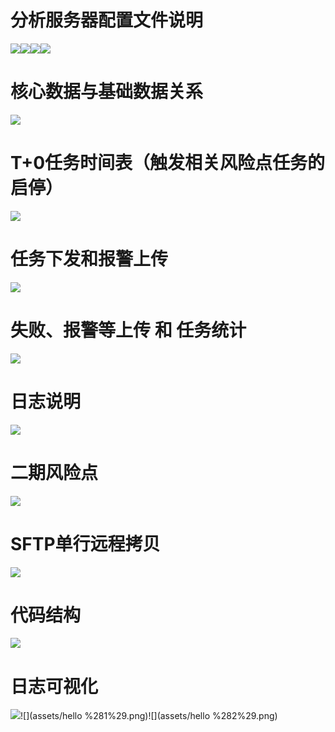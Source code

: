 # 分析服务器配置文件说明

![](assets/QQ图片20170522135115.png)![](assets/QQ图片20170522135130.png)![](assets/QQ图片20170522135134.png)![](assets/QQ图片20170522135136.png)

# 核心数据与基础数据关系

![](assets/NPM5`ZC}4WU49L1A{P0J1$3.jpg)

# T+0任务时间表（触发相关风险点任务的启停）

![](assets/QQ图片20161206164457.png)

# 任务下发和报警上传

![](assets/QQ图片20170509165546.png)

# 失败、报警等上传 和 任务统计

![](assets/QQ图片20170508113434.png)

# 日志说明

![](assets/QQ图片20170509161726.jpg)

# 二期风险点

![](assets/QQ图片20170615163018.png)

# SFTP单行远程拷贝

![](assets/QQ图片20170608115144.png)

# 代码结构

![](assets/1.jpg)

# 日志可视化

![](assets/import.png)![](assets/hello %281%29.png)![](assets/hello %282%29.png)



